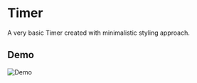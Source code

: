 # Timer 

A very basic Timer created with minimalistic styling approach.

## Demo 

![Demo](https://github.com/jamesgeorge007/Timer-App/blob/master/assets/Demo)
